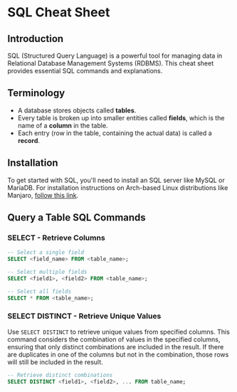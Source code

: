 # SQL Cheat Sheet

## Introduction
SQL (Structured Query Language) is a powerful tool for managing data in Relational Database Management Systems (RDBMS). This cheat sheet provides essential SQL commands and explanations.

## Terminology
* A database stores objects called **tables**.
* Every table is broken up into smaller entities called **fields**, which is the name of a **column** in the table.
* Each entry (row in the table, containing the actual data) is called a **record**.

## Installation
To get started with SQL, you'll need to install an SQL server like MySQL or MariaDB. For installation instructions on Arch-based Linux distributions like Manjaro, [follow this link](https://www.geeksforgeeks.org/how-to-install-and-configure-mysql-on-arch-based-linux-distributionsmanjaro/).

## Query a Table SQL Commands

### SELECT - Retrieve Columns 

```sql
-- Select a single field
SELECT <field_name> FROM <table_name>;

-- Select multiple fields
SELECT <field1>, <field2> FROM <table_name>;

-- Select all fields
SELECT * FROM <table_name>;
```

### SELECT DISTINCT - Retrieve Unique Values

Use `SELECT DISTINCT` to retrieve unique values from specified columns. This command considers the combination of values in the specified columns, ensuring that only distinct combinations are included in the result. If there are duplicates in one of the columns but not in the combination, those rows will still be included in the result.

```sql
-- Retrieve distinct combinations
SELECT DISTINCT <field1>, <field2>, ... FROM table_name;
```
